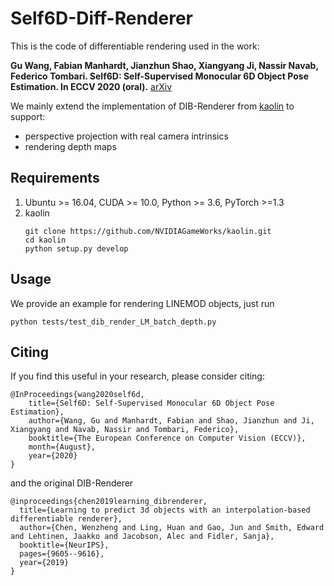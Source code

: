 
# Self6D-Diff-Renderer
This is the code of differentiable rendering used in the work:

**Gu Wang, Fabian Manhardt, Jianzhun Shao, Xiangyang Ji, Nassir Navab, Federico Tombari. Self6D: Self-Supervised Monocular 6D Object Pose Estimation. In ECCV 2020 (oral).**
[arXiv](https://arxiv.org/abs/2004.06468)

We mainly extend the implementation of DIB-Renderer from [kaolin](https://github.com/NVIDIAGameWorks/kaolin) to support:
- perspective projection with real camera intrinsics
- rendering depth maps

## Requirements
1. Ubuntu >= 16.04, CUDA >= 10.0, Python >= 3.6, PyTorch >=1.3
2. kaolin
    ```
    git clone https://github.com/NVIDIAGameWorks/kaolin.git
    cd kaolin
    python setup.py develop
    ```

## Usage
We provide an example for rendering LINEMOD objects, just run
```
python tests/test_dib_render_LM_batch_depth.py
```

## Citing
If you find this useful in your research, please consider citing:
```
@InProceedings{wang2020self6d,
    title={Self6D: Self-Supervised Monocular 6D Object Pose Estimation},
    author={Wang, Gu and Manhardt, Fabian and Shao, Jianzhun and Ji, Xiangyang and Navab, Nassir and Tombari, Federico},
    booktitle={The European Conference on Computer Vision (ECCV)},
    month={August},
    year={2020}
}
```
and the original DIB-Renderer
```
@inproceedings{chen2019learning_dibrenderer,
  title={Learning to predict 3d objects with an interpolation-based differentiable renderer},
  author={Chen, Wenzheng and Ling, Huan and Gao, Jun and Smith, Edward and Lehtinen, Jaakko and Jacobson, Alec and Fidler, Sanja},
  booktitle={NeurIPS},
  pages={9605--9616},
  year={2019}
}
```
